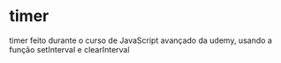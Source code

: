 # timer
timer feito durante o curso de JavaScript avançado da udemy, usando a função setInterval e clearInterval
